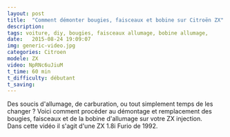 ```yaml
---
layout: post
title:  "Comment démonter bougies, faisceaux et bobine sur Citroën ZX"
description: 
tags: voiture, diy, bougies, faisceaux allumage, bobine allumage,
date:   2015-08-24 19:09:07
img: generic-video.jpg
categories: Citroen
modele: ZX
video: NpRNc6uJiuM
t_time: 60 min
t_difficulty: débutant
t_saving: 
---
```

Des soucis d'allumage, de carburation, ou tout simplement temps de les changer  ? Voici comment procéder au démontage et remplacement des bougies, faisceaux et de la bobine d'allumage sur votre ZX injection.  
Dans cette vidéo il s'agit d'une ZX 1.8i Furio de 1992. 